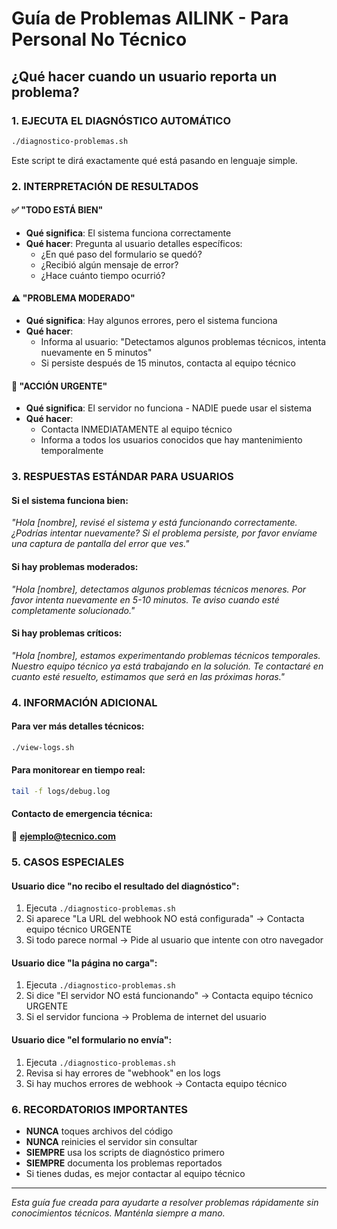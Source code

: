 # Guía de Problemas AILINK - Para Personal No Técnico

## ¿Qué hacer cuando un usuario reporta un problema?

### 1. EJECUTA EL DIAGNÓSTICO AUTOMÁTICO
```bash
./diagnostico-problemas.sh
```

Este script te dirá exactamente qué está pasando en lenguaje simple.

### 2. INTERPRETACIÓN DE RESULTADOS

#### ✅ **"TODO ESTÁ BIEN"**
- **Qué significa**: El sistema funciona correctamente
- **Qué hacer**: Pregunta al usuario detalles específicos:
  - ¿En qué paso del formulario se quedó?
  - ¿Recibió algún mensaje de error?
  - ¿Hace cuánto tiempo ocurrió?

#### ⚠️ **"PROBLEMA MODERADO"**
- **Qué significa**: Hay algunos errores, pero el sistema funciona
- **Qué hacer**: 
  - Informa al usuario: "Detectamos algunos problemas técnicos, intenta nuevamente en 5 minutos"
  - Si persiste después de 15 minutos, contacta al equipo técnico

#### 🚨 **"ACCIÓN URGENTE"**
- **Qué significa**: El servidor no funciona - NADIE puede usar el sistema
- **Qué hacer**:
  - Contacta INMEDIATAMENTE al equipo técnico
  - Informa a todos los usuarios conocidos que hay mantenimiento temporalmente

### 3. RESPUESTAS ESTÁNDAR PARA USUARIOS

#### Si el sistema funciona bien:
*"Hola [nombre], revisé el sistema y está funcionando correctamente. ¿Podrías intentar nuevamente? Si el problema persiste, por favor envíame una captura de pantalla del error que ves."*

#### Si hay problemas moderados:
*"Hola [nombre], detectamos algunos problemas técnicos menores. Por favor intenta nuevamente en 5-10 minutos. Te aviso cuando esté completamente solucionado."*

#### Si hay problemas críticos:
*"Hola [nombre], estamos experimentando problemas técnicos temporales. Nuestro equipo técnico ya está trabajando en la solución. Te contactaré en cuanto esté resuelto, estimamos que será en las próximas horas."*

### 4. INFORMACIÓN ADICIONAL

#### Para ver más detalles técnicos:
```bash
./view-logs.sh
```

#### Para monitorear en tiempo real:
```bash
tail -f logs/debug.log
```

#### Contacto de emergencia técnica:
📧 **ejemplo@tecnico.com**

### 5. CASOS ESPECIALES

#### Usuario dice "no recibo el resultado del diagnóstico":
1. Ejecuta `./diagnostico-problemas.sh`
2. Si aparece "La URL del webhook NO está configurada" → Contacta equipo técnico URGENTE
3. Si todo parece normal → Pide al usuario que intente con otro navegador

#### Usuario dice "la página no carga":
1. Ejecuta `./diagnostico-problemas.sh`
2. Si dice "El servidor NO está funcionando" → Contacta equipo técnico URGENTE
3. Si el servidor funciona → Problema de internet del usuario

#### Usuario dice "el formulario no envía":
1. Ejecuta `./diagnostico-problemas.sh`
2. Revisa si hay errores de "webhook" en los logs
3. Si hay muchos errores de webhook → Contacta equipo técnico

### 6. RECORDATORIOS IMPORTANTES

- **NUNCA** toques archivos del código
- **NUNCA** reinicies el servidor sin consultar
- **SIEMPRE** usa los scripts de diagnóstico primero
- **SIEMPRE** documenta los problemas reportados
- Si tienes dudas, es mejor contactar al equipo técnico

---

*Esta guía fue creada para ayudarte a resolver problemas rápidamente sin conocimientos técnicos. Manténla siempre a mano.*